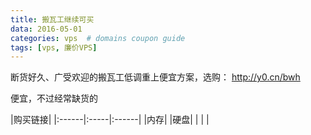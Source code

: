 ```yaml
---
title: 搬瓦工继续可买
data: 2016-05-01
categories: vps  # domains coupon guide
tags: [vps, 廉价VPS]
---
```


断货好久、广受欢迎的搬瓦工低调重上便宜方案，选购： <http://y0.cn/bwh>

便宜，不过经常缺货的

|购买链接|
|:------|:-----|:------|
|内存|
|硬盘|
|
|
|
